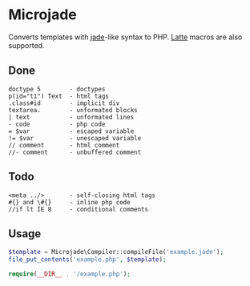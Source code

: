 # Microjade

Converts templates with [jade][]-like syntax to PHP.
[Latte][] macros are also supported.

[jade]: https://github.com/visionmedia/jade
[latte]: http://doc.nette.org/en/default-macros

## Done

    doctype 5        - doctypes
    p(id="t1") Text  - html tags
    .class#id        - implicit div
    textarea.        - unformated blocks
    | text           - unformated lines
    - code           - php code
    = $var           - escaped variable
    != $var          - unescaped variable
    // comment       - html comment
    //- comment      - unbuffered comment

## Todo

    <meta ../>       - self-closing html tags
    #{} and \#{}     - inline php code
    //if lt IE 8     - conditional comments

## Usage

```php
$template = Microjade\Compiler::compileFile('example.jade');
file_put_contents('example.php', $template);

require(__DIR__ . '/example.php');
```
